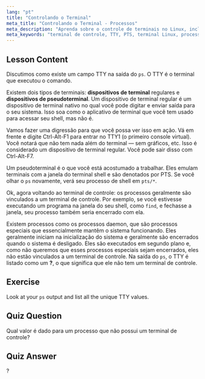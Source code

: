 ```yaml
---
lang: "pt"
title: "Controlando o Terminal"
meta_title: "Controlando o Terminal - Processos"
meta_description: "Aprenda sobre o controle de terminais no Linux, incluindo TTY vs. PTS, e como os processos estão vinculados a eles. Entenda os processos daemon. Comece sua jornada no Linux!"
meta_keywords: "terminal de controle, TTY, PTS, terminal Linux, processos daemon, iniciante em Linux, tutorial de Linux, guia de Linux"
---
```


## Lesson Content

Discutimos como existe um campo TTY na saída do `ps`. O TTY é o terminal que executou o comando.

Existem dois tipos de terminais: **dispositivos de terminal** regulares e **dispositivos de pseudoterminal**. Um dispositivo de terminal regular é um dispositivo de terminal nativo no qual você pode digitar e enviar saída para o seu sistema. Isso soa como o aplicativo de terminal que você tem usado para acessar seu shell, mas não é.

Vamos fazer uma digressão para que você possa ver isso em ação. Vá em frente e digite Ctrl-Alt-F1 para entrar no TTY1 (o primeiro console virtual). Você notará que não tem nada além do terminal — sem gráficos, etc. Isso é considerado um dispositivo de terminal regular. Você pode sair disso com Ctrl-Alt-F7.

Um pseudoterminal é o que você está acostumado a trabalhar. Eles emulam terminais com a janela do terminal shell e são denotados por PTS. Se você olhar o `ps` novamente, verá seu processo de shell em `pts/*`.

Ok, agora voltando ao terminal de controle: os processos geralmente são vinculados a um terminal de controle. Por exemplo, se você estivesse executando um programa na janela do seu shell, como `find`, e fechasse a janela, seu processo também seria encerrado com ela.

Existem processos como os processos daemon, que são processos especiais que essencialmente mantêm o sistema funcionando. Eles geralmente iniciam na inicialização do sistema e geralmente são encerrados quando o sistema é desligado. Eles são executados em segundo plano e, como não queremos que esses processos especiais sejam encerrados, eles não estão vinculados a um terminal de controle. Na saída do `ps`, o TTY é listado como um **?**, o que significa que ele não tem um terminal de controle.

## Exercise

Look at your `ps` output and list all the unique TTY values.

## Quiz Question

Qual valor é dado para um processo que não possui um terminal de controle?

## Quiz Answer

?
